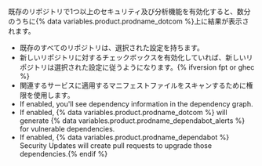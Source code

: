 既存のリポジトリで1つ以上のセキュリティ及び分析機能を有効化すると、数分のうちに{% data variables.product.prodname_dotcom %}上に結果が表示されます。

- 既存のすべてのリポジトリは、選択された設定を持ちます。
- 新しいリポジトリに対するチェックボックスを有効化していれば、新しいリポジトリは選択された設定に従うようになります。{% ifversion fpt or ghec %}
- 関連するサービスに適用するマニフェストファイルをスキャンするために権限を使用します。
- If enabled, you'll see dependency information in the dependency graph.
- If enabled, {% data variables.product.prodname_dotcom %} will generate {% data variables.product.prodname_dependabot_alerts %} for vulnerable dependencies.
- If enabled, {% data variables.product.prodname_dependabot %} Security Updates will create pull requests to upgrade those dependencies.{% endif %}
